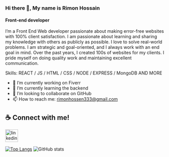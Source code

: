 ### Hi there 👋, My name is Rimon Hossain
#### Front-end developer

I’m a Front End Web developer passionate about making error-free websites with 100% client satisfaction. I am passionate about learning and sharing my knowledge with others as publicly as possible. I love to solve real-world problems. I am strategic and goal-oriented, and I always work with an end goal in mind. Over the past years, I created 100s of websites for my clients. I pride myself on doing quality work and maintaining excellent communication. 

Skills:  REACT / JS / HTML / CSS / NODE / EXPRESS / MongoDB AND MORE

- 🔭 I’m currently working on Fiverr 
- 🌱 I’m currently learning the backend 
- 👯 I’m looking to collaborate on GitHub 
- 📫 How to reach me: rimonhossen333@gmail.com 

## ☕ Connect with me!
[<img src='https://www.google.com/url?sa=i&url=https%3A%2F%2Fen.m.wikipedia.org%2Fwiki%2FFile%3ALinkedIn_icon_circle.svg&psig=AOvVaw3XDIrNZNdNwjEomgmmHrgZ&ust=1711018203798000&source=images&cd=vfe&opi=89978449&ved=0CBIQjRxqFwoTCPDc8dTVgoUDFQAAAAAdAAAAABAE' alt='linkedin' height='40'>](https://www.linkedin.com/in/md-rimon-hossain)  

[![Top Langs](https://github-readme-stats.vercel.app/api/top-langs/?username=md-rimon-hossain)](https://github.com/anuraghazra/github-readme-stats) ![GitHub stats](https://github-readme-stats.vercel.app/api?username=md-rimon-hossain&show_icons=true&count_private=true)  



